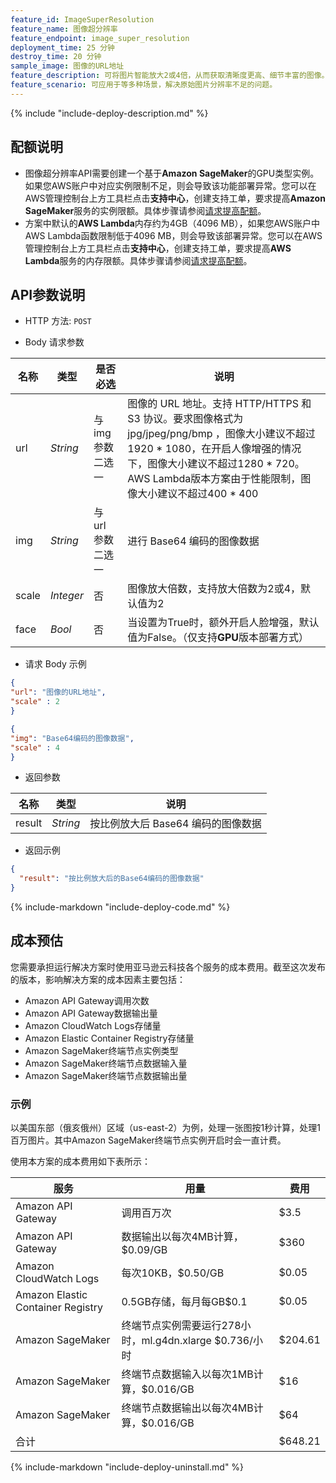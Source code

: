```yaml
---
feature_id: ImageSuperResolution
feature_name: 图像超分辨率
feature_endpoint: image_super_resolution
deployment_time: 25 分钟
destroy_time: 20 分钟
sample_image: 图像的URL地址
feature_description: 可将图片智能放大2或4倍，从而获取清晰度更高、细节丰富的图像。
feature_scenario: 可应用于等多种场景，解决原始图片分辨率不足的问题。
---
```


{%
  include "include-deploy-description.md"
%}

## 配额说明

- 图像超分辨率API需要创建一个基于**Amazon SageMaker**的GPU类型实例。如果您AWS账户中对应实例限制不足，则会导致该功能部署异常。您可以在AWS管理控制台上方工具栏点击**支持中心**，创建支持工单，要求提高**Amazon SageMaker**服务的实例限额。具体步骤请参阅[请求提高配额](https://docs.aws.amazon.com/general/latest/gr/aws_service_limits.html)。
- 方案中默认的**AWS Lambda**内存约为4GB（4096 MB），如果您AWS账户中AWS Lambda函数限制低于4096 MB，则会导致该部署异常。您可以在AWS管理控制台上方工具栏点击**支持中心**，创建支持工单，要求提高**AWS Lambda**服务的内存限额。具体步骤请参阅[请求提高配额](https://docs.aws.amazon.com/general/latest/gr/aws_service_limits.html)。

## API参数说明

- HTTP 方法: `POST`

- Body 请求参数

| **名称**  | **类型**  | **是否必选** |  **说明**  |
|----------|-----------|------------|------------|
|url&nbsp;&nbsp;&nbsp;&nbsp;       |*String*     |与 img 参数二选一|图像的 URL 地址。支持 HTTP/HTTPS 和 S3 协议。要求图像格式为 jpg/jpeg/png/bmp ，图像大小建议不超过1920 * 1080，在开启人像增强的情况下，图像大小建议不超过1280 * 720。AWS Lambda版本方案由于性能限制，图像大小建议不超过400 * 400|
|img       |*String*     |与 url 参数二选一|进行 Base64 编码的图像数据|
|scale     |*Integer*    |否|图像放大倍数，支持放大倍数为2或4，默认值为2|
|face      |*Bool*       |否|当设置为True时，额外开启人脸增强，默认值为False。（仅支持**GPU**版本部署方式）|

- 请求 Body 示例

``` json
{
"url": "图像的URL地址",
"scale" : 2
}
```

``` json
{
"img": "Base64编码的图像数据",
"scale" : 4
}
```

- 返回参数

| **名称**  | **类型**  |  **说明**  |
|----------|-----------|------------|
|result    |*String*   |按比例放大后 Base64 编码的图像数据|

- 返回示例

``` json
{
  "result": "按比例放大后的Base64编码的图像数据"
}
```

{%
  include-markdown "include-deploy-code.md"
%}

## 成本预估 

您需要承担运行解决方案时使用亚马逊云科技各个服务的成本费用。截至这次发布的版本，影响解决方案的成本因素主要包括：

- Amazon API Gateway调用次数
- Amazon API Gateway数据输出量
- Amazon CloudWatch Logs存储量
- Amazon Elastic Container Registry存储量
- Amazon SageMaker终端节点实例类型
- Amazon SageMaker终端节点数据输入量
- Amazon SageMaker终端节点数据输出量

### 示例

以美国东部（俄亥俄州）区域（us-east-2）为例，处理一张图按1秒计算，处理1百万图片。其中Amazon SageMaker终端节点实例开启时会一直计费。

使用本方案的成本费用如下表所示：

| 服务                                  | 用量                                 | 费用      |
|-------------------------------------|------------------------------------|---------|
| Amazon API Gateway                | 调用百万次                                | $3.5    |
| Amazon API Gateway              | 数据输出以每次4MB计算，$0.09/GB                  | $360    |
| Amazon CloudWatch Logs              | 每次10KB，$0.50/GB                    | $0.05   |
| Amazon Elastic Container Registry | 0.5GB存储，每月每GB$0.1                    | $0.05   |
| Amazon SageMaker           | 终端节点实例需要运行278小时，ml.g4dn.xlarge $0.736/小时 | $204.61  |
| Amazon SageMaker          | 终端节点数据输入以每次1MB计算，$0.016/GB                 | $16     |
| Amazon SageMaker         | 终端节点数据输出以每次4MB计算，$0.016/GB                 | $64     |
| 合计                                  |   | $648.21 |


{%
  include-markdown "include-deploy-uninstall.md"
%}

